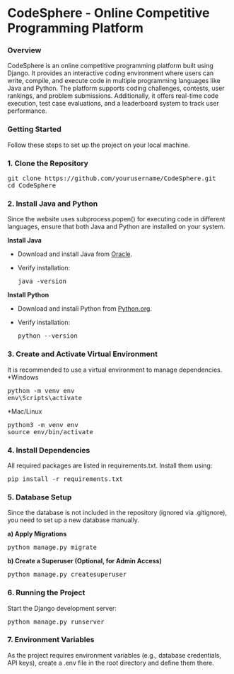 <h1>CodeSphere - Online Competitive Programming Platform </h1>
<h3>Overview</h3>
<p>
CodeSphere is an online competitive programming platform built using Django. It provides an interactive coding environment where users can write, compile, and execute 
code in multiple programming languages like Java and Python. The platform supports coding challenges, contests, user rankings, and problem submissions. Additionally, 
it offers real-time code execution, test case evaluations, and a leaderboard system to track user performance.
</p>

<h3>Getting Started</h3>
<p>
Follow these steps to set up the project on your local machine.
<h3><b>1. Clone the Repository</b></h3>
  
<pre>
git clone https://github.com/yourusername/CodeSphere.git
cd CodeSphere
</pre>

<h3><b>2. Install Java and Python</b></h3>
Since the website uses subprocess.popen() for executing code in different languages, ensure that both Java and Python are installed on your system.

<b>Install Java</b>
* Download and install Java from [Oracle](https://www.oracle.com/java/technologies/downloads/?er=221886).
* Verify installation:

  <pre>java -version</pre>

<b>Install Python</b>
* Download and install Python from [Python.org](https://www.python.org/downloads/).
* Verify installation:

  <pre>python --version</pre>

<h3><b>3. Create and Activate Virtual Environment</b></h3>

It is recommended to use a virtual environment to manage dependencies.<br>
*Windows

<pre>python -m venv env
env\Scripts\activate</pre>

*Mac/Linux

<pre>python3 -m venv env
source env/bin/activate</pre>

<h3><b>4. Install Dependencies</b></h3>
All required packages are listed in requirements.txt. Install them using:

<pre>pip install -r requirements.txt</pre>

<h3><b>5. Database Setup</b></h3>

Since the database is not included in the repository (ignored via .gitignore), you need to set up a new database manually.

<b>a) Apply Migrations</b>

<pre>python manage.py migrate</pre>

<b>b) Create a Superuser (Optional, for Admin Access)</b>

<pre>python manage.py createsuperuser</pre>

<h3><b>6. Running the Project</b></h3>

Start the Django development server:

<pre>python manage.py runserver</pre>

<h3><b>7. Environment Variables</b></h3>

As the project requires environment variables (e.g., database credentials, API keys), create a .env file in the root directory and define them there.

</p>
